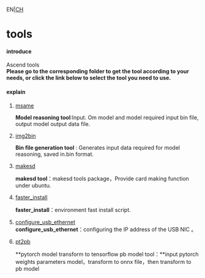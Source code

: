 EN|[CH](README.md)

# tools

#### introduce

Ascend tools   
**Please go to the corresponding folder to get the tool according to your needs, or click the link below to select the tool you need to use.**

#### explain

1.  [msame](https://github.com/Huawei-Ascend/tools/tree/master/msame)

    **Model reasoning tool**:Input. Om model and model required input bin file, output model output data file.

2.  [img2bin](https://github.com/Huawei-Ascend/tools/tree/master/img2bin)

    **Bin file generation tool** : Generates input data required for model reasoning, saved in.bin format.

3.  [makesd](https://github.com/Huawei-Ascend/tools/tree/master/makesd)
    
    **makesd tool**：makesd tools package，Provide card making function under ubuntu.  

4.  [faster_install](https://github.com/Huawei-Ascend/tools/tree/master/faster_install)
    
    **faster_install**：environment fast install script.  

5.  [configure_usb_ethernet](https://github.com/Huawei-Ascend/tools/tree/master/configure_usb_ethernet)  
     **configure_usb_ethernet**：configuring the IP address of the USB NIC 。
    
6. [pt2pb](https://github.com/Huawei-Ascend/tools/tree/master/pt2pb)  

   **pytorch model transform to tensorflow pb model tool：**input pytorch weights parameters model，transform to onnx file，then transform to pb model

   

